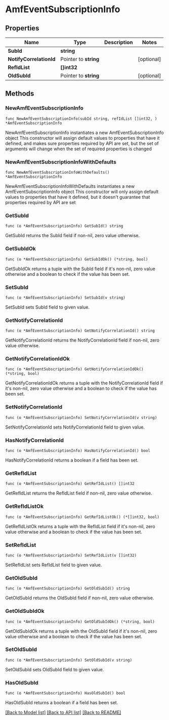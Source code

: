 # AmfEventSubscriptionInfo

## Properties

Name | Type | Description | Notes
------------ | ------------- | ------------- | -------------
**SubId** | **string** |  | 
**NotifyCorrelationId** | Pointer to **string** |  | [optional] 
**RefIdList** | **[]int32** |  | 
**OldSubId** | Pointer to **string** |  | [optional] 

## Methods

### NewAmfEventSubscriptionInfo

`func NewAmfEventSubscriptionInfo(subId string, refIdList []int32, ) *AmfEventSubscriptionInfo`

NewAmfEventSubscriptionInfo instantiates a new AmfEventSubscriptionInfo object
This constructor will assign default values to properties that have it defined,
and makes sure properties required by API are set, but the set of arguments
will change when the set of required properties is changed

### NewAmfEventSubscriptionInfoWithDefaults

`func NewAmfEventSubscriptionInfoWithDefaults() *AmfEventSubscriptionInfo`

NewAmfEventSubscriptionInfoWithDefaults instantiates a new AmfEventSubscriptionInfo object
This constructor will only assign default values to properties that have it defined,
but it doesn't guarantee that properties required by API are set

### GetSubId

`func (o *AmfEventSubscriptionInfo) GetSubId() string`

GetSubId returns the SubId field if non-nil, zero value otherwise.

### GetSubIdOk

`func (o *AmfEventSubscriptionInfo) GetSubIdOk() (*string, bool)`

GetSubIdOk returns a tuple with the SubId field if it's non-nil, zero value otherwise
and a boolean to check if the value has been set.

### SetSubId

`func (o *AmfEventSubscriptionInfo) SetSubId(v string)`

SetSubId sets SubId field to given value.


### GetNotifyCorrelationId

`func (o *AmfEventSubscriptionInfo) GetNotifyCorrelationId() string`

GetNotifyCorrelationId returns the NotifyCorrelationId field if non-nil, zero value otherwise.

### GetNotifyCorrelationIdOk

`func (o *AmfEventSubscriptionInfo) GetNotifyCorrelationIdOk() (*string, bool)`

GetNotifyCorrelationIdOk returns a tuple with the NotifyCorrelationId field if it's non-nil, zero value otherwise
and a boolean to check if the value has been set.

### SetNotifyCorrelationId

`func (o *AmfEventSubscriptionInfo) SetNotifyCorrelationId(v string)`

SetNotifyCorrelationId sets NotifyCorrelationId field to given value.

### HasNotifyCorrelationId

`func (o *AmfEventSubscriptionInfo) HasNotifyCorrelationId() bool`

HasNotifyCorrelationId returns a boolean if a field has been set.

### GetRefIdList

`func (o *AmfEventSubscriptionInfo) GetRefIdList() []int32`

GetRefIdList returns the RefIdList field if non-nil, zero value otherwise.

### GetRefIdListOk

`func (o *AmfEventSubscriptionInfo) GetRefIdListOk() (*[]int32, bool)`

GetRefIdListOk returns a tuple with the RefIdList field if it's non-nil, zero value otherwise
and a boolean to check if the value has been set.

### SetRefIdList

`func (o *AmfEventSubscriptionInfo) SetRefIdList(v []int32)`

SetRefIdList sets RefIdList field to given value.


### GetOldSubId

`func (o *AmfEventSubscriptionInfo) GetOldSubId() string`

GetOldSubId returns the OldSubId field if non-nil, zero value otherwise.

### GetOldSubIdOk

`func (o *AmfEventSubscriptionInfo) GetOldSubIdOk() (*string, bool)`

GetOldSubIdOk returns a tuple with the OldSubId field if it's non-nil, zero value otherwise
and a boolean to check if the value has been set.

### SetOldSubId

`func (o *AmfEventSubscriptionInfo) SetOldSubId(v string)`

SetOldSubId sets OldSubId field to given value.

### HasOldSubId

`func (o *AmfEventSubscriptionInfo) HasOldSubId() bool`

HasOldSubId returns a boolean if a field has been set.


[[Back to Model list]](../README.md#documentation-for-models) [[Back to API list]](../README.md#documentation-for-api-endpoints) [[Back to README]](../README.md)


